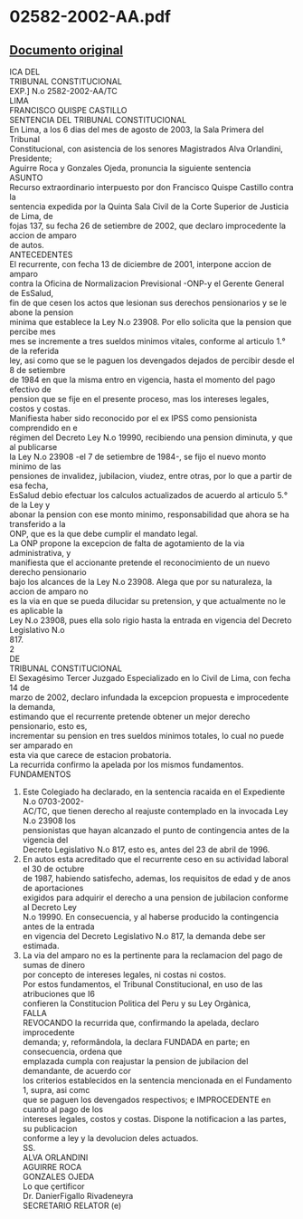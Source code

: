 
02582-2002-AA.pdf
=================
  
[Documento original](https://tc.gob.pe/jurisprudencia/2003/02582-2002-AA.pdf)  
---  
ICA DEL  
TRIBUNAL CONSTITUCIONAL  
EXP.] N.o 2582-2002-AA/TC  
LIMA  
FRANCISCO QUISPE CASTILLO  
SENTENCIA DEL TRIBUNAL CONSTITUCIONAL  
En Lima, a los 6 dias del mes de agosto de 2003, la Sala Primera del Tribunal  
Constitucional, con asistencia de los senores Magistrados Alva Orlandini, Presidente;  
Aguirre Roca y Gonzales Ojeda, pronuncia la siguiente sentencia  
ASUNTO  
Recurso extraordinario interpuesto por don Francisco Quispe Castillo contra la  
sentencia expedida por la Quinta Sala Civil de la Corte Superior de Justicia de Lima, de  
fojas 137, su fecha 26 de setiembre de 2002, que declaro improcedente la accion de amparo  
de autos.  
ANTECEDENTES  
El recurrente, con fecha 13 de diciembre de 2001, interpone accion de amparo  
contra la Oficina de Normalizacion Previsional -ONP-y el Gerente General de EsSalud,  
fin de que cesen los actos que lesionan sus derechos pensionarios y se le abone la pension  
minima que establece la Ley N.o 23908. Por ello solicita que la pension que percibe mes  
mes se incremente a tres sueldos minimos vitales, conforme al articulo 1.° de la referida  
ley, asi como que se le paguen los devengados dejados de percibir desde el 8 de setiembre  
de 1984 en que la misma entro en vigencia, hasta el momento del pago efectivo de  
pension que se fije en el presente proceso, mas los intereses legales, costos y costas.  
Manifiesta haber sido reconocido por el ex IPSS como pensionista comprendido en e  
régimen del Decreto Ley N.o 19990, recibiendo una pension diminuta, y que al publicarse  
la Ley N.o 23908 -el 7 de setiembre de 1984-, se fijo el nuevo monto minimo de las  
pensiones de invalidez, jubilacion, viudez, entre otras, por lo que a partir de esa fecha,  
EsSalud debio efectuar los calculos actualizados de acuerdo al articulo 5.° de la Ley y  
abonar la pension con ese monto minimo, responsabilidad que ahora se ha transferido a la  
ONP, que es la que debe cumplir el mandato legal.  
La ONP propone la excepcion de falta de agotamiento de la via administrativa, y  
manifiesta que el accionante pretende el reconocimiento de un nuevo derecho pensionario  
bajo los alcances de la Ley N.o 23908. Alega que por su naturaleza, la accion de amparo no  
es la via en que se pueda dilucidar su pretension, y que actualmente no le es aplicable la  
Ley N.o 23908, pues ella solo rigio hasta la entrada en vigencia del Decreto Legislativo N.o  
817.  
2  
DE  
TRIBUNAL CONSTITUCIONAL  
El Sexagésimo Tercer Juzgado Especializado en lo Civil de Lima, con fecha 14 de  
marzo de 2002, declaro infundada la excepcion propuesta e improcedente la demanda,  
estimando que el recurrente pretende obtener un mejor derecho pensionario, esto es,  
incrementar su pension en tres sueldos minimos totales, lo cual no puede ser amparado en  
esta via que carece de estacion probatoria.  
La recurrida confirmo la apelada por los mismos fundamentos.  
FUNDAMENTOS  
1. Este Colegiado ha declarado, en la sentencia racaida en el Expediente N.o 0703-2002-  
AC/TC, que tienen derecho al reajuste contemplado en la invocada Ley N.o 23908 los  
pensionistas que hayan alcanzado el punto de contingencia antes de la vigencia del  
Decreto Legislativo N.o 817, esto es, antes del 23 de abril de 1996.  
2. En autos esta acreditado que el recurrente ceso en su actividad laboral el 30 de octubre  
de 1987, habiendo satisfecho, ademas, los requisitos de edad y de anos de aportaciones  
exigidos para adquirir el derecho a una pension de jubilacion conforme al Decreto Ley  
N.o 19990. En consecuencia, y al haberse producido la contingencia antes de la entrada  
en vigencia del Decreto Legislativo N.o 817, la demanda debe ser estimada.  
3. La via del amparo no es la pertinente para la reclamacion del pago de sumas de dinero  
por concepto de intereses legales, ni costas ni costos.  
Por estos fundamentos, el Tribunal Constitucional, en uso de las atribuciones que I6  
confieren la Constitucion Politica del Peru y su Ley Orgànica,  
FALLA  
REVOCANDO la recurrida que, confirmando la apelada, declaro improcedente  
demanda; y, reformândola, la declara FUNDADA en parte; en consecuencia, ordena que  
emplazada cumpla con reajustar la pension de jubilacion del demandante, de acuerdo cor  
los criterios establecidos en la sentencia mencionada en el Fundamento 1, supra, asi comc  
que se paguen los devengados respectivos; e IMPROCEDENTE en cuanto al pago de los  
intereses legales, costos y costas. Dispone la notificacion a las partes, su publicacion  
conforme a ley y la devolucion deles actuados.  
SS.  
ALVA ORLANDINI  
AGUIRRE ROCA  
GONZALES OJEDA  
Lo que çertificor  
Dr. DanierFigallo Rivadeneyra  
SECRETARIO RELATOR (e)